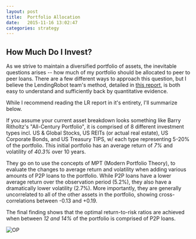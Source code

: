 ```yaml
---
layout: post
title:  Portfolio Allocation
date:   2015-11-16 13:02:47
categories: strategy
---
```


## How Much Do I Invest?

As we strive to maintain a diversified portfolio of assets, the inevitable questions arises -- how much of my portfolio should be allocated to peer to peer loans. There are a few different ways to approach this question, but I believe the LendingRobot team's method, detailed in [this report](https://d2qh2u5m1l6y4n.cloudfront.net/media/other/howmuchtoinvest.pdf), is both easy to understand and sufficiently back by quantitative evidence.

While I recommend reading the LR report in it's entirety, I'll summarize below.

If you assume your current asset breakdown looks something like Barry Ritholtz's "All-Century Portfolio", it is comprised of 8 different investment types incl. US & Global Stocks, US REITs (or actual real estate), US Corporate Bonds, and US Treasury TIPS, w/ each type representing 5-20% of the portfolio. This initial portfolio has an average return of *7%* and volatility of *40.3%* over 10 years.

They go on to use the concepts of MPT (Modern Portfolio Theory), to evaluate the changes to average return and volatility when adding various amounts of P2P loans to the portfolio. While P2P loans have a lower average return over the observation period (5.2%), they also have a dramatically lower volatility (2.7%). More importantly, they are generally uncorrelated to all of the other assets in the portfolio, showing cross-correlations between -0.13 and +0.19.

The final finding shows that the optimal return-to-risk ratios are achieved when between *12 and 14%* of the portfolio is comprised of P2P loans.

![OP](https://mb389.github.io/port/images/op.png "Optimum Portfolios")